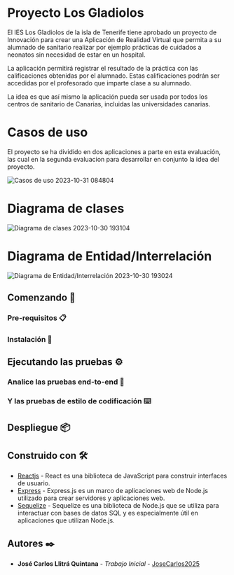 # Proyecto Los Gladiolos

El IES Los Gladiolos de la isla de Tenerife tiene aprobado un proyecto de Innovación para crear
una Aplicación de Realidad Virtual que permita a su alumnado de sanitario realizar por ejemplo
prácticas de cuidados a neonatos sin necesidad de estar en un hospital.

La aplicación permitirá registrar el resultado de la práctica con las calificaciones obtenidas por
el alumnado. Estas calificaciones podrán ser accedidas por el profesorado que imparte clase a
su alumnado.

La idea es que así mismo la aplicación pueda ser usada por todos los centros de sanitario de
Canarias, incluidas las universidades canarias.

# Casos de uso

El proyecto se ha dividido en dos aplicaciones a parte en esta evaluación, las cual en la segunda
evaluacion para desarrollar en conjunto la idea del proyecto.

![Casos de uso 2023-10-31 084804](https://github.com/JoseCarlos2025/Neonatos/assets/118464246/b94ec6cc-0832-4b98-a76d-0f04e4d21431)

# Diagrama de clases

![Diagrama de clases 2023-10-30 193104](https://github.com/JoseCarlos2025/Neonatos/assets/118464246/874c7d5a-66fb-498c-88ad-2e54270912e7)

# Diagrama de Entidad/Interrelación

![Diagrama de Entidad/Interrelación 2023-10-30 193024](https://github.com/JoseCarlos2025/Neonatos/assets/118464246/2d5cb512-392b-4b08-8246-2a0c7cbea6b6)

## Comenzando 🚀

### Pre-requisitos 📋

### Instalación 🔧

## Ejecutando las pruebas ⚙️

### Analice las pruebas end-to-end 🔩

### Y las pruebas de estilo de codificación ⌨️

## Despliegue 📦


## Construido con 🛠️

* [Reactjs](https://react.dev/) - React es una biblioteca de JavaScript para construir interfaces de usuario.
* [Express](https://expressjs.com/es/) - Express.js es un marco de aplicaciones web de Node.js utilizado para crear servidores y aplicaciones web.
* [Sequelize](https://sequelize.org/) - Sequelize es una biblioteca de Node.js que se utiliza para interactuar con bases de datos SQL y es especialmente útil en aplicaciones que utilizan Node.js.


## Autores ✒️

* **José Carlos Llitrá Quintana** - *Trabajo Inicial* - [JoseCarlos2025](https://github.com/JoseCarlos2025)
